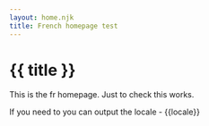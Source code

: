 ```yaml
---
layout: home.njk
title: French homepage test
---
```

# {{ title }}

This is the fr homepage. Just to check this works.

If you need to you can output the locale - {{locale}}
